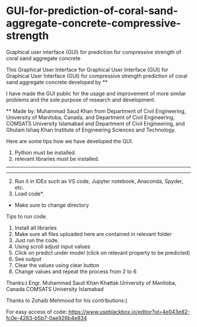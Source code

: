 # GUI-for-prediction-of-coral-sand-aggregate-concrete-compressive-strength
Graphical user interface (GUI) for prediction for compressive strength of coral sand aggregate concrete


This Graphical User Interface for Graphical User Interface (GUI) for Graphical User Interface (GUI) for compressive strength prediction of coral sand aggregate concrete developed by **

I have made the GUI public for the usage and improvement of more similar problems and the sole purpose of research and development.

** Made by: 
Muhammad Saud Khan from Department of Civil Engineering, University of Manitoba, Canada, and Department of Civil Engineering, COMSATS University Islamabad and Department of Civil Engineering, and Ghulam Ishaq Khan Institute of Engineering Sciences and Technology.

Here are some tips how we have developed the GUI.
1) Python must be installed.
2) relevant libraries must be installed.
-------------------------------------------------------------

-------------------------------------------------------------

2) Run it in IDEs such as VS code, Jupyter notebook, Anaconda, Spyder, etc.
3) Load code*.

* Make sure to change directory 

Tips to run code.
1) Install all libraries
2) Make sure all files uploaded here are contained in relevant folder
3) Just run the code.
4) Using scroll adjust input values
5) Click on predict under model (click on relevant property to be predicted)
6) See output
7) Clear the values using clear button
8) Change values and repeat the process from 2 to 6

Thanks:)
Engr. Muhammad Saud Khan Khattak
University of Manitoba, Canada
COMSATS University Islamabad

Thanks to Zohaib Mehmood for his contributions:)


For easy access of code: https://www.useblackbox.io/editor?id=4e043e82-fc0e-4283-b5b7-0ae926b4e834
